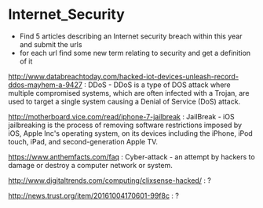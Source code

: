 # Internet_Security
* Find 5 articles describing an Internet security breach within this year and submit the urls
* for each url find some new term relating to security and get a definition of it 

http://www.databreachtoday.com/hacked-iot-devices-unleash-record-ddos-mayhem-a-9427 : DDoS - DDoS is a type of DOS attack where multiple compromised systems, which are often infected with a Trojan, are used to target a single system causing a Denial of Service (DoS) attack.

http://motherboard.vice.com/read/iphone-7-jailbreak : JailBreak - iOS jailbreaking is the process of removing software restrictions imposed by iOS, Apple Inc's operating system, on its devices including the iPhone, iPod touch, iPad, and second-generation Apple TV.

https://www.anthemfacts.com/faq : Cyber-attack - an attempt by hackers to damage or destroy a computer network or system.

http://www.digitaltrends.com/computing/clixsense-hacked/ : ?

http://news.trust.org/item/20161004170601-99f8c : ?


